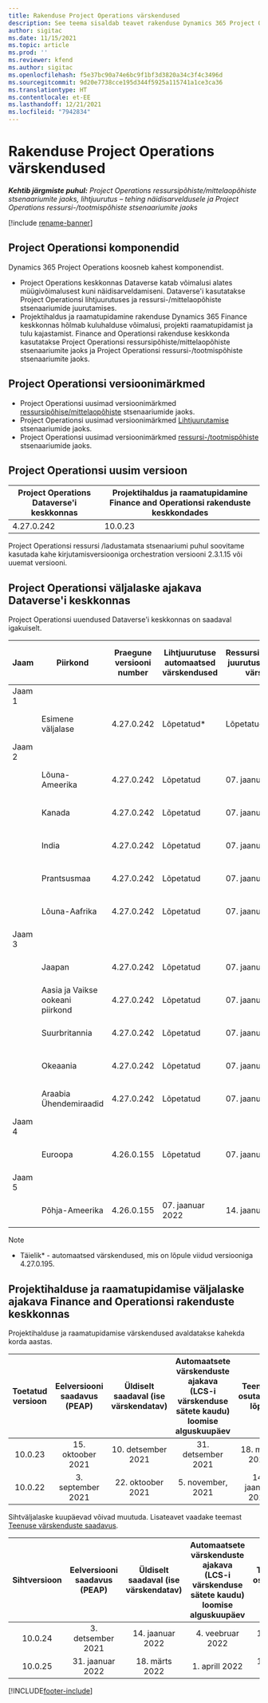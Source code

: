 ```yaml
---
title: Rakenduse Project Operations värskendused
description: See teema sisaldab teavet rakenduse Dynamics 365 Project Operations väljastatud versioonide kohta.
author: sigitac
ms.date: 11/15/2021
ms.topic: article
ms.prod: ''
ms.reviewer: kfend
ms.author: sigitac
ms.openlocfilehash: f5e37bc90a74e6bc9f1bf3d3820a34c3f4c3496d
ms.sourcegitcommit: 9d20e7738cce195d344f5925a115741a1ce3ca36
ms.translationtype: HT
ms.contentlocale: et-EE
ms.lasthandoff: 12/21/2021
ms.locfileid: "7942834"
---
```

# <a name="project-operations-updates"></a>Rakenduse Project Operations värskendused

_**Kehtib järgmiste puhul:** Project Operations ressursipõhiste/mittelaopõhiste stsenaariumite jaoks, lihtjuurutus – tehing näidisarveldusele ja Project Operations ressursi-/tootmispõhiste stsenaariumite jaoks_

[!include [rename-banner](~/includes/cc-data-platform-banner.md)]

## <a name="project-operations-components"></a>Project Operationsi komponendid

Dynamics 365 Project Operations koosneb kahest komponendist.

- Project Operations keskkonnas Dataverse katab võimalusi alates müügivõimalusest kuni näidisarveldamiseni. Dataverse'i kasutatakse Project Operationsi lihtjuurutuses ja ressursi-/mittelaopõhiste stsenaariumide juurutamises.
- Projektihaldus ja raamatupidamine rakenduse Dynamics 365 Finance keskkonnas hõlmab kuluhalduse võimalusi, projekti raamatupidamist ja tulu kajastamist. Finance and Operationsi rakenduse keskkonda kasutatakse Project Operationsi ressursipõhiste/mittelaopõhiste stsenaariumite jaoks ja Project Operationsi ressursi-/tootmispõhiste stsenaariumite jaoks.

## <a name="project-operations-release-notes"></a>Project Operationsi versioonimärkmed
- Project Operationsi uusimad versioonimärkmed [ressursipõhise/mittelaopõhiste](whats-new-dec-2021-resource-based.md) stsenaariumide jaoks.
- Project Operationsi uusimad versioonimärkmed [Lihtjuurutamise](../pro/whats-new/whats-new-dec-2021-lite.md) stsenaariumide jaoks.
- Project Operationsi uusimad versioonimärkmed [ ressursi-/tootmispõhiste](../prod-pma/whats-new/whats-new-oct-2021-stocked.md) stsenaariumide jaoks.

## <a name="project-operations-latest-version"></a>Project Operationsi uusim versioon

| Project Operations Dataverse'i keskkonnas | Projektihaldus ja raamatupidamine Finance and Operationsi rakenduste keskkondades | 
| --- | --- |
| 4.27.0.242 | 10.0.23 |

Project Operationsi ressursi /ladustamata stsenaariumi puhul soovitame kasutada kahe kirjutamisversiooniga orchestration versiooni 2.3.1.15 või uuemat versiooni.

## <a name="release-schedule-for-project-operations-on-dataverse-environment"></a>Project Operationsi väljalaske ajakava Dataverse'i keskkonnas

Project Operationsi uuendused Dataverse'i keskkonnas on saadaval igakuiselt. 

| Jaam | Piirkond | Praegune versiooni number | Lihtjuurutuse automaatsed värskendused | Ressursi/mitteloapõhise juurutuse automaatsed värskendused | Järgmise versiooni number | Järgmine versioon üldiselt saadaval |
|-----------|-----------------------|-----------------|--------------------|---------------------|---------------------|---------------------|
| Jaam 1 |   &nbsp;              |    &nbsp;       | &nbsp;             |      &nbsp;         |      &nbsp;         |      &nbsp;         |
|   &nbsp;  | Esimene väljalase         |  4.27.0.242     | Lõpetatud*          | Lõpetatud*           | TBD                 | 14. jaanuar 2022    |
| Jaam 2 |   &nbsp;              |    &nbsp;       | &nbsp;             |      &nbsp;         |      &nbsp;         |      &nbsp;         |
|   &nbsp;  | Lõuna-Ameerika         |  4.27.0.242     | Lõpetatud           | 07. jaanuar 2022    | TBD                 | 14. jaanuar 2022    |
|   &nbsp;  | Kanada                |  4.27.0.242     | Lõpetatud           | 07. jaanuar 2022    | TBD                 | 14. jaanuar 2022    |
|   &nbsp;  | India                 |  4.27.0.242     | Lõpetatud           | 07. jaanuar 2022    | TBD                 | 14. jaanuar 2022    |
|   &nbsp;  | Prantsusmaa                |  4.27.0.242     | Lõpetatud           | 07. jaanuar 2022    | TBD                 | 14. jaanuar 2022    |
|   &nbsp;  | Lõuna-Aafrika          |  4.27.0.242     | Lõpetatud           | 07. jaanuar 2022    | TBD                 | 14. jaanuar 2022    |
| Jaam 3 |      &nbsp;           |     &nbsp;      |     &nbsp;         |      &nbsp;         |      &nbsp;         |      &nbsp;         |
|   &nbsp;  | Jaapan                 |  4.27.0.242     | Lõpetatud           | 07. jaanuar 2022    | TBD                 | 21. jaanuar 2022    |
|   &nbsp;  | Aasia ja Vaikse ookeani piirkond          |  4.27.0.242     | Lõpetatud           | 07. jaanuar 2022    | TBD                 | 21. jaanuar 2022    |
|   &nbsp;  | Suurbritannia         |  4.27.0.242     | Lõpetatud           | 07. jaanuar 2022    | TBD                 | 21. jaanuar 2022    |
|   &nbsp;  | Okeaania               |  4.27.0.242     | Lõpetatud           | 07. jaanuar 2022    | TBD                 | 21. jaanuar 2022    |
|   &nbsp;  | Araabia Ühendemiraadid  |  4.27.0.242     | Lõpetatud           | 07. jaanuar 2022    | TBD                 | 21. jaanuar 2022    |
| Jaam 4 |     &nbsp;            |     &nbsp;      |     &nbsp;         |      &nbsp;         |      &nbsp;         |      &nbsp;         |
|   &nbsp;  | Euroopa                |  4.26.0.155     | Lõpetatud           | 07. jaanuar 2022    | 4.27.0.242          | 10. jaanuar 2022    |
| Jaam 5 |     &nbsp;            |     &nbsp;      |     &nbsp;         |      &nbsp;         |      &nbsp;         |      &nbsp;         |
|   &nbsp;  | Põhja-Ameerika         |  4.26.0.155     | 07. jaanuar 2022   | 14. jaanuar 2022    | 4.27.0.242          | 17. jaanuar 2022    |

>[!Note]
> - Täielik* - automaatsed värskendused, mis on lõpule viidud versiooniga 4.27.0.195.


## <a name="release-schedule-for-project-management-and-accounting-in-the-finance-and-operations-apps-environment"></a>Projektihalduse ja raamatupidamise väljalaske ajakava Finance and Operationsi rakenduste keskkonnas

Projektihalduse ja raamatupidamise värskendused avaldatakse kahekda korda aastas.

|Toetatud versioon| Eelversiooni saadavus (PEAP) | Üldiselt saadaval (ise värskendatav) | Automaatsete värskenduste ajakava (LCS-i värskenduse sätete kaudu) loomise alguskuupäev |   Teenuse osutamise lõpp   |
|:---------------:|:---------------------------:|:---------------------------------:|:--------------------------------------------------------------------:|:------------------:|
|     10.0.23     |      15. oktoober 2021       |        10. detsember 2021          |                          31. detsember 2021                           | 18. märts 2022     |
|     10.0.22     |      3. september 2021      |        22. oktoober 2021           |                          5. november, 2021                            | 14. jaanuar 2022   |


Sihtväljalaske kuupäevad võivad muutuda. Lisateavet vaadake teemast [Teenuse värskenduste saadavus](/dynamics365/fin-ops-core/fin-ops/get-started/public-preview-releases?toc=%2fdynamics365%2ffinance%2ftoc.json).

|Sihtversioon | Eelversiooni saadavus (PEAP) | Üldiselt saadaval (ise värskendatav) | Automaatsete värskenduste ajakava (LCS-i värskenduse sätete kaudu) loomise alguskuupäev |   Teenuse osutamise lõpp   |
|:---------------:|:---------------------------:|:---------------------------------:|:--------------------------------------------------------------------:|:------------------:|
|     10.0.24     |      3. detsember 2021       |        14. jaanuar 2022           |                          4. veebruar 2022                            | 15. aprill 2022     |
|     10.0.25     |      31. jaanuar 2022       |        18. märts 2022             |                          1. aprill 2022                               | 10. juuni 2022      |

[!INCLUDE[footer-include](../includes/footer-banner.md)]
